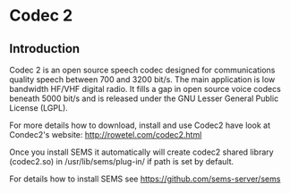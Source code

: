 # Codec 2

## Introduction

Codec 2 is an open source speech codec designed for communications quality
speech between 700 and 3200 bit/s. The main application is low bandwidth
HF/VHF digital radio. It fills a gap in open source voice codecs beneath
5000 bit/s and is released under the GNU Lesser General Public License (LGPL).

For more details how to download, install and use Codec2 have look at Condec2's
website: http://rowetel.com/codec2.html

Once you install SEMS it automatically will create codec2 shared library
(codec2.so) in /usr/lib/sems/plug-in/ if path is set by default.

For details how to install SEMS see https://github.com/sems-server/sems
